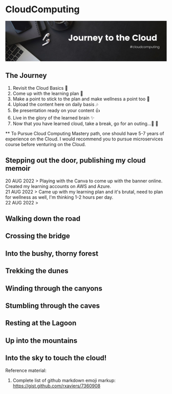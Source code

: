 # CloudComputing
<p align="center">
  <img src="Banner.jpg">
</p>

## The Journey
1. Revisit the Cloud Basics :speech_balloon:
2. Come up with the learning plan :dash:
3. Make a point to stick to the plan and make wellness a point too :curry:
4. Upload the content here on daily basis :notes:
5. Be presentation ready on your content :thumbsup:
6. Live in the glory of the learned brain :sparkles:
7. Now that you have learned cloud, take a break, go for an outing...:checkered_flag: :moyai:

** To Pursue Cloud Computing Mastery path, one should have 5-7 years of experience on the Cloud. I would recommend you to pursue microservices course before venturing on the Cloud. 

## Stepping out the door, publishing my cloud memoir

20 AUG 2022 > Playing with the Canva to come up with the banner online. Created my learning accounts on AWS and Azure.  
21 AUG 2022 > Came up with my learning plan and it's brutal, need to plan for wellness as well, I'm thinking 1-2 hours per day.  
22 AUG 2022 > 


## Walking down the road

## Crossing the bridge

## Into the bushy, thorny forest

## Trekking the dunes

## Winding through the canyons

## Stumbling through the caves

## Resting at the Lagoon

## Up into the mountains

## Into the sky to touch the cloud!



Reference material:
1. Complete list of github markdown emoji markup: https://gist.github.com/rxaviers/7360908
